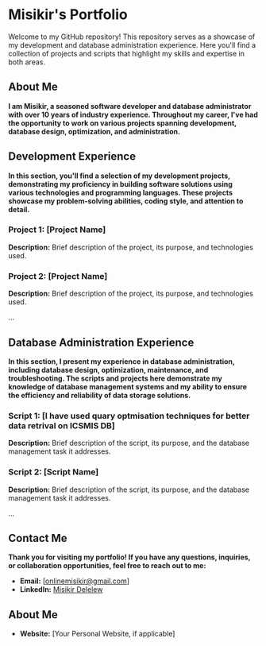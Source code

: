 # Misikir's Portfolio

Welcome to my GitHub repository! This repository serves as a showcase of my development and database administration experience. Here you'll find a collection of projects and scripts that highlight my skills and expertise in both areas.

## About Me

**I am Misikir, a seasoned software developer and database administrator with over 10 years of industry experience. Throughout my career, I've had the opportunity to work on various projects spanning development, database design, optimization, and administration.**

## Development Experience

**In this section, you'll find a selection of my development projects, demonstrating my proficiency in building software solutions using various technologies and programming languages. These projects showcase my problem-solving abilities, coding style, and attention to detail.**

### Project 1: [Project Name]
**Description:** Brief description of the project, its purpose, and technologies used.

### Project 2: [Project Name]
**Description:** Brief description of the project, its purpose, and technologies used.

...

## Database Administration Experience

**In this section, I present my experience in database administration, including database design, optimization, maintenance, and troubleshooting. The scripts and projects here demonstrate my knowledge of database management systems and my ability to ensure the efficiency and reliability of data storage solutions.**

### Script 1: [I have used quary optmisation techniques for better data retrival on ICSMIS DB]
**Description:** Brief description of the script, its purpose, and the database management task it addresses.

### Script 2: [Script Name]
**Description:** Brief description of the script, its purpose, and the database management task it addresses.

...

## Contact Me

**Thank you for visiting my portfolio! If you have any questions, inquiries, or collaboration opportunities, feel free to reach out to me:**

- **Email:** [onlinemisikir@gmail.com]
- **LinkedIn:** [Misikir Delelew](https://www.linkedin.com/in/misikir-delelew-114a5946/)
## About Me


- **Website:** [Your Personal Website, if applicable]
